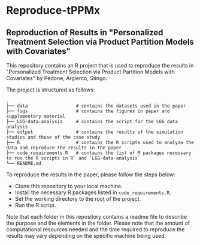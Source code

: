 # Reproduce-tPPMx

## Reproduction of Results in "Personalized Treatment Selection via Product Partition Models with Covariates"

This repository contains an R project that is used to reproduce the results in "Personalized Treatment Selection via Product Partition Models with Covariates" by Pedone, Argiento, Stingo.

The project is structured as follows:

    .
    ├── data                  # contains the datasets used in the paper
    ├── figs                  # contains the figures in paper and supplementary material
    ├── LGG-data-analysis     # contains the script for the LGG data analysis
    ├── output                # contains the results of the simulation studies and those of the case study
    ├── R                     # contains the R scripts used to analyze the data and reproduce the results in the paper
    ├── code_requirements.R   # contains the list of R packages necessary to run the R scripts in`R` and `LGG-data-analysis`
    └── README.md

To reproduce the results in the paper, please follow the steps below:

-   Clone this repository to your local machine.
-   Install the necessary R packages listed in `code_requirements.R`.
-   Set the working directory to the root of the project.
-   Run the R script.

Note that each folder in this repository contains a readme file to describe the purpose and the elements in the folder. Please note that the amount of computational resources needed and the time required to reproduce the results may vary depending on the specific machine being used. 
